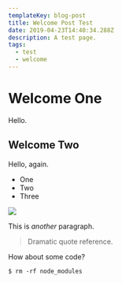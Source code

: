```yaml
---
templateKey: blog-post
title: Welcome Post Test
date: 2019-04-23T14:40:34.288Z
description: A test page.
tags:
  - test
  - welcome
---
```

# Welcome One

Hello.

## Welcome Two

Hello, again.

* One
* Two
* Three

![](/img/products-grid3.jpg)

This is _another_ paragraph.

> Dramatic quote reference.

How about some code?

```
$ rm -rf node_modules 
```
